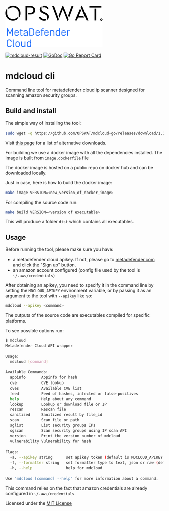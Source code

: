 ![logo](images/MD-Cloud-logo-black.svg)<!-- .element height="10%" width="10%" -->

[![mdcloud-result](https://api.metadefender.com/v4/hash/16716AA47017A93D5DF00C860457732BA60ABB75/badge?size=small&type=svg)](https://metadefender.opswat.com/results#!/file/16716AA47017A93D5DF00C860457732BA60ABB75/hash/overview)
[![GoDoc](https://godoc.org/github.com/OPSWAT/mdcloud-go?status.svg)](https://godoc.org/github.com/OPSWAT/mdcloud-go) [![Go Report Card](https://goreportcard.com/badge/github.com/OPSWAT/mdcloud-go)](https://goreportcard.com/report/github.com/OPSWAT/mdcloud-go)

# mdcloud cli

Command line tool for metadefender cloud ip scanner designed for scanning amazon security groups.

## Build and install

The simple way of installing the tool:

```bash
sudo wget -q https://github.com/OPSWAT/mdcloud-go/releases/download/1.1.0/mdcloud-go_linux_amd64 -O /usr/local/bin/mdcloud && sudo chmod +x /usr/local/bin/mdcloud
```

Visit [this page](https://github.com/OPSWAT/mdcloud-go/releases) for a list of alternative downloads.

For building we use a docker image with all the dependencies installed. The image is built from `image.dockerfile` file

The docker image is hosted on a public repo on docker hub and can be downloaded locally.

Just in case, here is how to build the docker image:

```bash
make image VERSION=<new_version_of_docker_image>
```

For compiling the source code run:

```bash
make build VERSION=<version of executable>
```

This will produce a folder `dist` which contains all executables.

## Usage

Before running the tool, please make sure you have:

- a metadefender cloud apikey. If not, please go to [metadefender.com](https://www.metadefender.com) and click the "Sign up" button.
- an amazon account configured (config file used by the tool is `~/.aws/credentials`)

After obtaining an apikey, you need to specify it in the command line by setting the `MDCLOUD_APIKEY` environment variable, or by passing it as an argument to the tool with `--apikey` like so:

```bash
mdcloud --apikey <command>
```

The outputs of the source code are executables compiled for specific platforms.

To see possible options run:

```bash
$ mdcloud
Metadefender Cloud API wrapper

Usage:
  mdcloud [command]

Available Commands:
  appinfo       Appinfo for hash
  cve           CVE lookup
  cves          Available CVE list
  feed          Feed of hashes, infected or false-positives
  help          Help about any command
  lookup        Lookup or download file or IP
  rescan        Rescan file
  sanitized     Sanitized result by file_id
  scan          Scan file or path
  sglist        List security groups IPs
  sgscan        Scan security groups using IP scan API
  version       Print the version number of mdcloud
  vulnerability Vulnerability for hash

Flags:
  -a, --apikey string      set apikey token (default is MDCLOUD_APIKEY env variable)
  -f, --formatter string   set formatter type to text, json or raw (default "text")
  -h, --help               help for mdcloud

Use "mdcloud [command] --help" for more information about a command.
```

This command relies on the fact that amazon credentials are already configured in `~/.aws/credentials`.

Licensed under the [MIT License](https://opensource.org/licenses/MIT)
